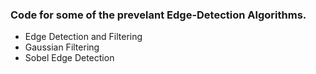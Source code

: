 ### Code for some of the prevelant Edge-Detection Algorithms.

- Edge Detection and Filtering
- Gaussian Filtering
- Sobel Edge Detection
